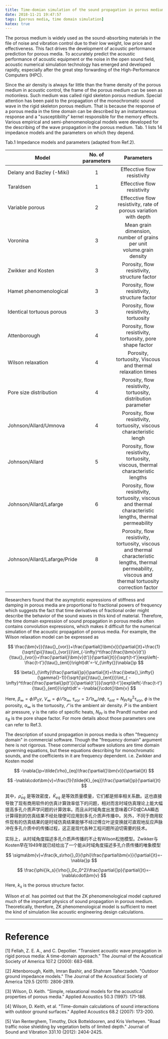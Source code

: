 ```yaml
---
title: Time-domian simulation of the sound propagation in porous medium is playing its role
date: 2018-11-21 19:47:57
tags: [porous media, time domain simulation]
katex: true
---
```


The porous medium is widely used as the sound-absorbing materials in the file of noise and vibration control due to their low weight, low price and effectiveness. This fact drives the development of acoustic performance prediction for porous media. To accurately predict the acoustic performance of acoustic equipment or the noise in the open sound field, acoustic numerical simulation technology has emerged and developed rapidly, especially after the great step forwarding of the High-Performance Computers (HPC).

Since the air density is always far little than the frame density of the porous medium in acoustic control, the frame of the porous medium can be seen as motionless. Such medium was called rigid skeleton porous medium. Special attention has been paid to the propagation of the monochromatic sound wave in the rigid skeleton porous medium. That is because the response of a porous media in the time domain can be described by an instantaneous response and a "susceptibility" kernel responsible for the memory effects. Various empirical and semi-phenomenological models were developed for the describing of the wave propagation in the porous medium. Tab. 1 lists 14 impedance models and the parameters on which they depend.

Tab.1 Impedance models and parameters (adapted from Ref.2). 


| Model                        | No. of parameters |                          Parameters                          |
| ---------------------------- | :---------------: | :----------------------------------------------------------: |
| Delany and Bazley (-Miki)    |         1         |                 Effecctive flow resistivity                  |
| Taraldsen                    |         1         |                 Effecctive flow resistivity                  |
| Variable porous              |         2         | Effecctive flow resistivity, rate of porous variation with depth |
| Voronina                     |         3         | Mean grain dimension, number of grains per unit volume.grain density |
| Zwikker and Kosten           |         3         |         Porosity, flow resistivity, structure factor         |
| Hamet phenomenological       |         3         |         Porosity, flow resistivity, structure factor         |
| Identical tortuous porous    |         3         |            Porosity, flow resistivity, tortuosity            |
| Attenborough                 |         4         |  Porosity, flow resistivity, tortuosity, pore shape factor   |
| Wilson relaxation            |         4         |  Porosity, tortuosity, Viscous and thermal relaxation times  |
| Pore size distribution       |         4         | Porosity, flow resistivity, tortuosity, distribution parameter |
| Johnson/Allard/Umnova        |         4         | Porosity, flow resistivity, tortuosity, viscous characteristic lengh |
| Johnson/Allard               |         5         | Porosity, flow resistivity, tortuosity, viscous, thermal characteristic lengths |
| Johnson/Allard/Lafarge       |         6         | Porosity, flow resistivity, tortuosity, viscous and thermal characteristic lengths, thermal permeability |
| Johnson/Allard/Lafarge/Pride |         8         | Porosity, flow resistivity, tortuosity, viscous and thermal characteristic lengths, thermal permeability, viscous and thermal tortuosity correction factor |

Researchers found that the asymptotic expressions of stiffness and damping in porous media are proportional to fractional powers of frequency which suggests the fact that time derivatives of fractional order might describe the behavior of the sound waves in this kind of material. Therefore, the time domain expression of sound propagation in porous media often contains convolution expressions, which makes it difficult for the numerical simulation of the acoustic propagation of porous media. For example, the Wilson relaxation model can be expressed as

$$
\frac{\bm{v}}{\tau{}_{vor}}+\frac{\partial{}\bm{v}}{\partial{}t}+\frac{1}{\sqrt{\pi{}\tau{}_{vor}}}\int_{-\infty}^t\frac{\frac{\bm{v}(t')}{\tau{}_{vor}}+\frac{\partial{}\bm{v}(t')}{\partial{}t}}{\sqrt{t-t'}}exp\left(-\frac{t-t'}{\tau{}_{ent}}\right)dt'=-V_{\infty{}}\nabla{}p
$$

$$
\beta{}_{\infty}\frac{\partial{}p}{\partial{}t}+\frac{\beta{}_\infty{}(\gamma{}-1)}{\sqrt{\pi{}\tau{}_{ent}}}\int_{ -\infty}^t\frac{\frac{\partial{}p(t')}{\partial{t'}}}{\sqrt{t-t'}}exp\left(-\frac{t-t'}{\tau{}_{ent}}\right)dt'= -\nabla{}\cdot{}\bm{v}
$$

Here, $\beta{}_\infty{}=\phi{}/P_0\gamma{}$, $V_{\infty{}}=\phi{}/\varGamma{}\alpha{}_\infty{}$, $\tau{}_{vor}=2\varGamma{}\alpha{}_\infty{}/ \sigma{}\phi{}$, $\tau{}_{ent}=N_{Pr}s_{B}^{2}\tau{}_{vor}$, $\phi{}$ is the porosity, $\alpha_\infty{}$ is the tortuosity, $\varGamma{}$ is the ambient air density. $P$ is the ambient air pressure, $\gamma{}$ is the ratio of specific heats, $N_{Pr}$ is the Prandtl number and $s_B$ is the pore shape factor. For more details about those parameters one can refer to Ref.3.

The description of sound propagation in porous media is often "frequency domain" in commercial software. Though the "frequency domain" argument here is not rigorous. These commercial software solutions are time domain governing equations, but these equations describing for monochromatic sounds, and the coefficients in it are frequency dependent. i.e. Zwikker and Kosten model

$$
-\nabla{}p=\tilde{\rho}_{eq}\frac{\partial{}\bm{v}}{\partial{}t}
$$

$$
-\nabla\cdot\bm{v}=\frac{1}{\tilde{K}_{eq}}\frac{\partial{}p}{\partial{}t}
$$

其中，$\tilde{\rho}_{eq}$ 是等效密度，$\tilde{K}_{eq}$ 是等效质量模量，它们都是频率相关系数。这也直接导致了现有商用软件的仿真计算效率低下的问题，相对而言时域仿真理论上能大幅提高多孔介质声学问题的计算效率。而且从时域角度出发意味着CFD或CAA瞬态计算得到的仿真结果不经处理便可应用到多孔介质声传播中。另外，不同于商用软件现有的仿真结果的是时域仿真结果能够不经过傅立叶逆变换就可直观地反应声脉冲在多孔介质中的传播过程，这正是现代各种工程问题所迫切需要的技术。

实际上，从时域角度描述多孔介质声传播的不止有Wilson松弛模型。Zwikker与Kosten早在1949年就已经给出了一个能从时域角度描述多孔介质传播的唯象模型

$$
\sigma\bm{v}+\frac{k_s\rho{}_0}{\phi}\frac{\partial\bm{v}}{\partial{}t}=-\nabla{}p
$$

$$
\frac{\phi{}k_s}{\rho{}_0c_0^2}\frac{\partial{}p}{\partial{}t}=-\nabla\cdot\bm{v}
$$

Here, $k_s$ is the porous structure factor.

Wilson _et al._ has pointed out that the ZK phenomenological model captured much of the important physics of sound propagation in porous medium. Theoretically, therefore, ZK phenomenological model is sufficient to meet the kind of simulation like acoustic engineering design calculations.

* * *

# Reference

[1] Fellah, Z. E. A., and C. Depollier. "Transient acoustic wave propagation in rigid porous media: A time-domain approach." The Journal of the Acoustical Society of America 107.2 (2000): 683-688.

[2] Attenborough, Keith, Imran Bashir, and Shahram Taherzadeh. "Outdoor ground impedance models." The Journal of the Acoustical Society of America 129.5 (2011): 2806-2819.

[3] Wilson, D. Keith. "Simple, relaxational models for the acoustical properties of porous media." Applied Acoustics 50.3 (1997): 171-188.

[4] Wilson, D. Keith, et al. "Time-domain calculations of sound interactions with outdoor ground surfaces." Applied Acoustics 68.2 (2007): 173-200.

[5] Van Renterghem, Timothy, Dick Botteldooren, and Kris Verheyen. "Road traffic noise shielding by vegetation belts of limited depth." Journal of Sound and Vibration 331.10 (2012): 2404-2425.